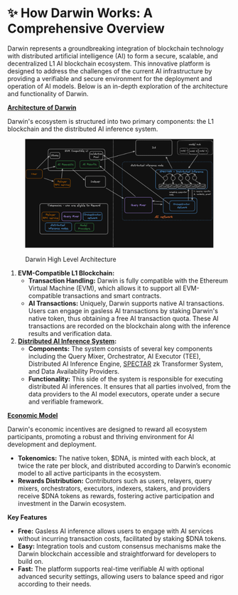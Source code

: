 # ✨ How Darwin Works: A Comprehensive Overview

Darwin represents a groundbreaking integration of blockchain technology with distributed artificial intelligence (AI) to form a secure, scalable, and decentralized L1 AI blockchain ecosystem. This innovative platform is designed to address the challenges of the current AI infrastructure by providing a verifiable and secure environment for the deployment and operation of AI models. Below is an in-depth exploration of the architecture and functionality of Darwin.

[**Architecture of Darwin**](../technical-design/architecture-design-of-darwin.md)

Darwin's ecosystem is structured into two primary components: the L1 blockchain and the distributed AI inference system.

<figure><img src="../.gitbook/assets/darwin_arch.png" alt=""><figcaption><p>Darwin High Level Architecture</p></figcaption></figure>

1. **EVM-Compatible L1 Blockchain:**
   * **Transaction Handling:** Darwin is fully compatible with the Ethereum Virtual Machine (EVM), which allows it to support all EVM-compatible transactions and smart contracts.
   * **AI Transactions:** Uniquely, Darwin supports native AI transactions. Users can engage in gasless AI transactions by staking Darwin's native token, thus obtaining a free AI transaction quota. These AI transactions are recorded on the blockchain along with the inference results and verification data.
2. [**Distributed AI Inference System**](../key-technologies/darwin-distributed-inference.md)**:**
   * **Components:** The system consists of several key components including the Query Mixer, Orchestrator, AI Executor (TEE), Distributed AI Inference Engine, [SPECTAR](../key-technologies/darwin-specter/) zk Transformer System, and Data Availability Providers.
   * **Functionality:** This side of the system is responsible for executing distributed AI inferences. It ensures that all parties involved, from the data providers to the AI model executors, operate under a secure and verifiable framework.

[**Economic Model**](../technical-design/architecture-design-of-darwin/darwin-tokenomics-and-gasless-model.md)

Darwin's economic incentives are designed to reward all ecosystem participants, promoting a robust and thriving environment for AI development and deployment.

* **Tokenomics:** The native token, $DNA, is minted with each block, at twice the rate per block, and distributed according to Darwin’s economic model to all active participants in the ecosystem.
* **Rewards Distribution:** Contributors such as users, relayers, query mixers, orchestrators, executors, indexers, stakers, and providers receive $DNA tokens as rewards, fostering active participation and investment in the Darwin ecosystem.

**Key Features**

* **Free:** Gasless AI inference allows users to engage with AI services without incurring transaction costs, facilitated by staking $DNA tokens.
* **Easy:** Integration tools and custom consensus mechanisms make the Darwin blockchain accessible and straightforward for developers to build on.
* **Fast:** The platform supports real-time verifiable AI with optional advanced security settings, allowing users to balance speed and rigor according to their needs.
